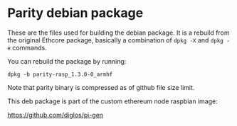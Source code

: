 # Parity debian package

These are the files used for building the debian package. It is a rebuild from the original Ethcore package, basically a combination of `dpkg -X` and `dpkg -e` commands.

You can rebuild the package by running:

`dpkg -b parity-rasp_1.3.0-0_armhf`

Note that parity binary is compressed as of github file size limit.

This deb package is part of the custom ethereum node raspbian image:

https://github.com/diglos/pi-gen
